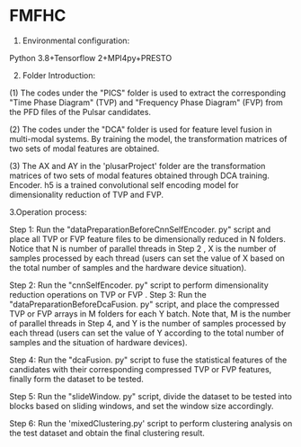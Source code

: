 # FMFHC
1. Environmental configuration:
   
Python 3.8+Tensorflow 2+MPI4py+PRESTO

2. Folder Introduction:
   
(1) The codes under the "PICS" folder is used to extract the corresponding  "Time Phase Diagram" (TVP) and "Frequency Phase Diagram" (FVP) from the PFD files of the Pulsar candidates.

(2) The codes under the "DCA" folder is used for feature level fusion in multi-modal systems. By training the model, the transformation matrices of two sets of modal features are obtained.

(3) The AX and AY in the 'plusarProject' folder are the transformation matrices of two sets of modal features obtained through DCA training. Encoder. h5 is a trained convolutional self encoding model for dimensionality reduction of TVP and FVP.

3.Operation process:

Step 1: Run the "dataPreparationBeforeCnnSelfEncoder. py" script and place all TVP or FVP feature files to be dimensionally reduced in N folders. Notice that N is number of parallel threads in Step 2 , X is the number of samples processed by each thread (users can set the value of X based on the total number of samples and the hardware device situation).

Step 2: Run the "cnnSelfEncoder. py" script to perform dimensionality reduction operations on TVP or FVP .
Step 3: Run the "dataPreparationBeforeDcaFusion. py" script, and place the compressed TVP or FVP arrays in M folders for each Y batch. Note that, M is the number of parallel threads in Step 4, and Y is the number of samples processed by each thread (users can set the value of Y according to the total number of samples and the situation of hardware devices).

Step 4: Run the "dcaFusion. py" script to fuse the statistical features of the candidates with their corresponding compressed TVP or FVP features, finally form the dataset to be tested.

Step 5: Run the "slideWindow. py" script, divide the dataset to be tested into blocks based on sliding windows, and set the window size accordingly.

Step 6: Run the 'mixedClustering.py' script to perform clustering analysis on the test dataset and obtain the final clustering result.
